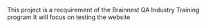 This project is a recquirement of the Brainnest QA Industry Training program
It will focus on testing the website